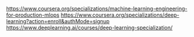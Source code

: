 https://www.coursera.org/specializations/machine-learning-engineering-for-production-mlops
https://www.coursera.org/specializations/deep-learning?action=enroll&authMode=signup
https://www.deeplearning.ai/courses/deep-learning-specialization/
